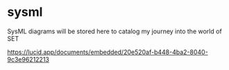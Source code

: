 # sysml
SysML diagrams will be stored here to catalog my journey into the world of SET

https://lucid.app/documents/embedded/20e520af-b448-4ba2-8040-9c3e96212213
